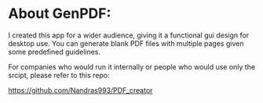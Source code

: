 # About GenPDF:
I created this app for a wider audience, giving it a functional gui design for desktop use.
You can generate blank PDF files with multiple pages given some predefined guidelines.

For companies who would run it internally or people who would use only the srcipt, please refer to this repo:

https://github.com/Nandras993/PDF_creator

